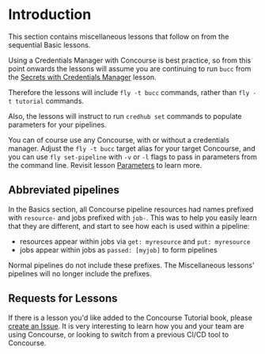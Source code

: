 # Introduction

This section contains miscellaneous lessons that follow on from the sequential Basic lessons.

Using a Credentials Manager with Concourse is best practice, so from this point onwards the lessons will assume you are continuing to run `bucc` from the [Secrets with Credentials Manager](/basics/secret-parameters.md) lesson. 

Therefore the lessons will include `fly -t bucc` commands, rather than `fly -t tutorial` commands.

Also, the lessons will instruct to run `credhub set` commands to populate parameters for your pipelines.

You can of course use any Concourse, with or without a credentials manager. Adjust the `fly -t bucc` target alias for your target Concourse, and you can use `fly set-pipeline` with `-v` or `-l` flags to pass in parameters from the command line. Revisit lesson [Parameters](/basics/parameters.md) to learn more.

## Abbreviated pipelines

In the Basics section, all Concourse pipeline resources had names prefixed with `resource-` and jobs prefixed with `job-`. This was to help you easily learn that they are different, and start to see how each is used within a pipeline:

* resources appear within jobs via `get: myresource` and `put: myresource`
* jobs appear within jobs as `passed: [myjob]` to form pipelines

Normal pipelines do not include these prefixes. The Miscellaneous lessons' pipelines will no longer include the prefixes.

## Requests for Lessons

If there is a lesson you'd like added to the Concourse Tutorial book, please [create an Issue](https://github.com/briandemant/concourse-tutorial/issues). It is very interesting to learn how you and your team are using Concourse, or looking to switch from a previous CI/CD tool to Concourse.
